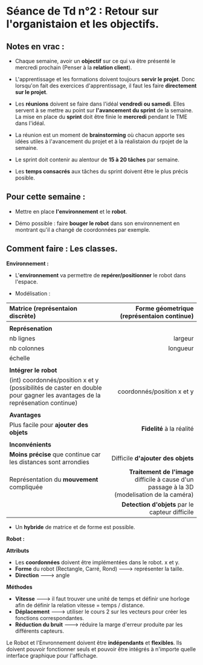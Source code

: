 # Séance de Td n°2 : Retour sur l'organistaion et les objectifs.

## Notes en vrac :

- Chaque semaine, avoir un **objectif** sur ce qui va être présenté le mercredi prochain (Penser à la **relation client**).

- L'apprentissage et les formations doivent toujours **servir le projet**. Donc lorsqu'on fait des exercices d'apprentissage, il faut les faire **directement sur le projet**.

- Les **réunions** doivent se faire dans l'idéal **vendredi ou samedi**. Elles servent à se mettre au point sur **l'avancement du sprint** de la semaine. La mise en place du **sprint** doit être finie le **mercredi** pendant le TME dans l'idéal.

- La réunion est un moment de **brainstorming** où chacun apporte ses idées utiles à l'avancement du projet et à la réalistaion du rpojet de la semaine.

- Le sprint doit contenir au alentour de **15 à 20 tâches** par semaine. 

- Les **temps consacrés** aux tâches du sprint doivent être le plus précis posible.

## Pour cette semaine :

- Mettre en place **l'environnement** et le **robot**.

- Démo possible : faire **bouger le robot** dans son environnement en montrant qu'il a changé de coordonnées par exemple.

## Comment faire : Les classes.

**Environnement :**

- L'**environnement** va permettre de **repérer/positionner** le robot dans l'espace.

- Modélisation :

| Matrice (représentaion discrète) |  Forme géometrique (représentaion continue)        |
| :--------------- |---------------:|
|  |   |
| **Représenation**  |         |
| nb lignes  | largeur |
| nb colonnes  | longueur          |
| échelle |   |
|  |   |
| **Intégrer le robot** |   |
| (int) coordonnés/position x et y (possibilités de caster en double pour gagner les avantages de la représenation continue) | coordonnés/position x et y  |
|  |   |
| **Avantages** |   |
| Plus facile pour **ajouter des objets** |  **Fidelité** à la réalité |
|  |   |
| **Inconvénients** |   |
| **Moins précise** que continue car les distances sont arrondies |  Difficile **d'ajouter des objets** |
| Représentation du **mouvement** compliquée |  **Traitement de l'image** difficile à cause d'un passage à la 3D (modelisation de la caméra) |
|  |  **Detection d'objets** par le capteur difficile |

- Un **hybride** de matrice et de forme est possible.


**Robot :**

  **Attributs**
- Les **coordonnées** doivent être implémentées dans le robot. x et y.
- **Forme** du robot (Rectangle, Carré, Rond) ---> représenter la taille.
- **Direction** ---> angle

**Méthodes**
- **Vitesse** ---> il faut trouver une unité de temps et définir une horloge afin de définir la relation vitesse = temps / distance.
- **Déplacement** ---> utiliser le cours 2 sur les vecteurs pour créer les fonctions correspondantes.
- **Réduction du bruit** ---> réduire la marge d'erreur produite par les différents capteurs.

Le Robot et l'Envronnement doivent être **indépendants** et **flexibles**. Ils doivent pouvoir fonctionner seuls et pouvoir être intégrés à n'importe quelle interface graphique pour l'affichage.





